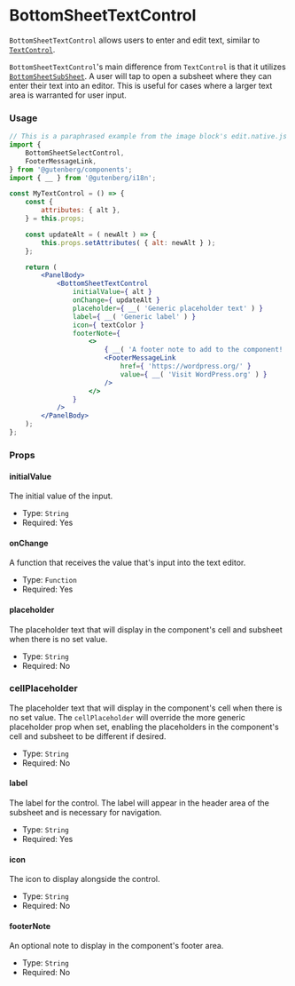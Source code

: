 # BottomSheetTextControl

`BottomSheetTextControl` allows users to enter and edit text, similar to [`TextControl`](/packages/components/src/text-control/README.md).

`BottomSheetTextControl`'s main difference from `TextControl` is that it utilizes [`BottomSheetSubSheet`](/packages/components/src/mobile/bottom-sheet/sub-sheet/README.md). A user will tap to open a subsheet where they can enter their text into an editor. This is useful for cases where a larger text area is warranted for user input.

### Usage

```jsx
// This is a paraphrased example from the image block's edit.native.js file
import {
	BottomSheetSelectControl,
	FooterMessageLink,
} from '@gutenberg/components';
import { __ } from '@gutenberg/i18n';

const MyTextControl = () => {
	const {
		attributes: { alt },
	} = this.props;

	const updateAlt = ( newAlt ) => {
		this.props.setAttributes( { alt: newAlt } );
	};

	return (
		<PanelBody>
			<BottomSheetTextControl
				initialValue={ alt }
				onChange={ updateAlt }
				placeholder={ __( 'Generic placeholder text' ) }
				label={ __( 'Generic label' ) }
				icon={ textColor }
				footerNote={
					<>
						{ __( 'A footer note to add to the component! ' ) }
						<FooterMessageLink
							href={ 'https://wordpress.org/' }
							value={ __( 'Visit WordPress.org' ) }
						/>
					</>
				}
			/>
		</PanelBody>
	);
};
```

### Props

#### initialValue

The initial value of the input.

-   Type: `String`
-   Required: Yes

#### onChange

A function that receives the value that's input into the text editor.

-   Type: `Function`
-   Required: Yes

#### placeholder

The placeholder text that will display in the component's cell and subsheet when there is no set value.

-   Type: `String`
-   Required: No

### cellPlaceholder

The placeholder text that will display in the component's cell when there is no set value. The `cellPlaceholder` will override the more generic placeholder prop when set, enabling the placeholders in the component's cell and subsheet to be different if desired.

-   Type: `String`
-   Required: No

#### label

The label for the control. The label will appear in the header area of the subsheet and is necessary for navigation.

-   Type: `String`
-   Required: Yes

#### icon

The icon to display alongside the control.

-   Type: `String`
-   Required: No

#### footerNote

An optional note to display in the component's footer area.

-   Type: `String`
-   Required: No
